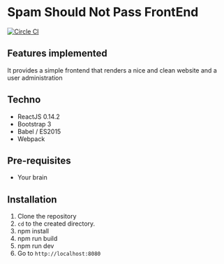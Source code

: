 # Spam Should Not Pass FrontEnd
[![Circle CI](https://circleci.com/gh/v4lproik/spam-should-not-pass.svg?style=svg)](https://circleci.com/gh/v4lproik/spam-should-not-pass-frontend)

## Features implemented

It provides a simple frontend that renders a nice and clean website and a user administration

## Techno

- ReactJS 0.14.2
- Bootstrap 3
- Babel / ES2015
- Webpack

## Pre-requisites

- Your brain

## Installation

1. Clone the repository
2. `cd` to the created directory.
3. npm install
4. npm run build
4. npm run dev
5. Go to `http://localhost:8080`
